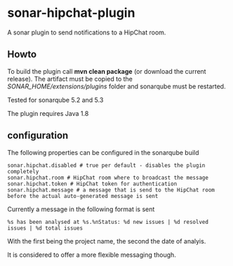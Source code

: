 # sonar-hipchat-plugin
A sonar plugin to send notifications to a HipChat room.

## Howto ##
To build the plugin call **mvn clean package** (or download the current release). The artifact must be copied to the *SONAR_HOME/extensions/plugins* folder and sonarqube must be restarted.

Tested for sonarqube 5.2 and 5.3

The plugin requires Java 1.8

## configuration ##
The following properties can be configured in the sonarqube build

    sonar.hipchat.disabled # true per default - disables the plugin completely
    sonar.hipchat.room # HipChat room where to broadcast the message
    sonar.hipchat.token # HipChat token for authentication
    sonar.hipchat.message # a message that is send to the HipChat room before the actual auto-generated message is sent
  
Currently a message in the following format is sent

    %s has been analysed at %s.%nStatus: %d new issues | %d resolved issues | %d total issues

With the first being the project name, the second the date of analyis.  
 
It is considered to offer a more flexible messaging though.
